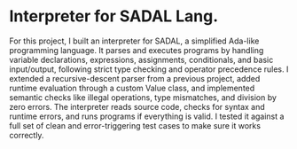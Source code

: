 # Interpreter for SADAL Lang. 
 For this project, I built an interpreter for SADAL, a simplified Ada-like programming language. It parses and executes programs by handling variable declarations, expressions, assignments, conditionals, and basic input/output, following strict type checking and operator precedence rules. I extended a recursive-descent parser from a previous project, added runtime evaluation through a custom Value class, and implemented semantic checks like illegal operations, type mismatches, and division by zero errors. The interpreter reads source code, checks for syntax and runtime errors, and runs programs if everything is valid. I tested it against a full set of clean and error-triggering test cases to make sure it works correctly.
